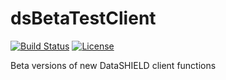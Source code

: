 # dsBetaTestClient

[![Build Status](https://dev.azure.com/nsmw/nsmw/_apis/build/status/StuartWheater.dsBetaTestClient)](https://dev.azure.com/nsmw/nsmw/_build/latest?definitionId=2)
[![License](https://img.shields.io/badge/license-GPLv3-blue.svg)](https://www.gnu.org/licenses/gpl-3.0.html)

Beta versions of new DataSHIELD client functions
